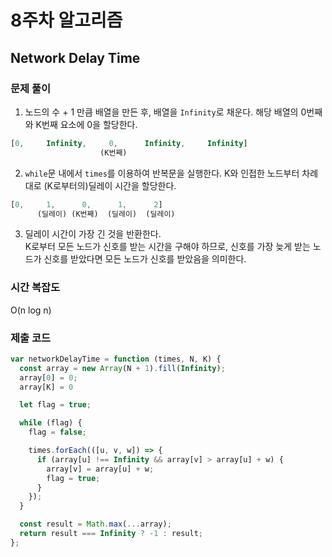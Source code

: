 # 8주차 알고리즘
## Network Delay Time
### 문제 풀이
1. 노드의 수 + 1 만큼 배열을 만든 후, 배열을 `Infinity`로 채운다. 해당 배열의 0번째와 K번째 요소에 0을 할당한다.
```javascript
[0,     Infinity,     0,      Infinity,     Infinity]
                    (K번째)
```
2. `while`문 내에서 `times`를 이용하여 반복문을 실행한다. K와 인접한 노드부터 차례대로 (K로부터의)딜레이 시간을 할당한다.
```javascript
[0,     1,      0,      1,      2]
      (딜레이) (K번째)  (딜레이)  (딜레이)
```
3. 딜레이 시간이 가장 긴 것을 반환한다.  
   K로부터 모든 노드가 신호를 받는 시간을 구해야 하므로, 신호를 가장 늦게 받는 노드가 신호를 받았다면 모든 노드가 신호를 받았음을 의미한다.


### 시간 복잡도
O(n log n)

### 제출 코드
```javascript
var networkDelayTime = function (times, N, K) {
  const array = new Array(N + 1).fill(Infinity);
  array[0] = 0;
  array[K] = 0

  let flag = true;

  while (flag) {
    flag = false;

    times.forEach(([u, v, w]) => {
      if (array[u] !== Infinity && array[v] > array[u] + w) {
        array[v] = array[u] + w;
        flag = true;
      }
    });
  }

  const result = Math.max(...array);
  return result === Infinity ? -1 : result;
};
```
